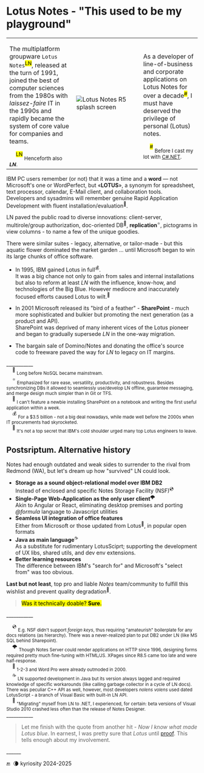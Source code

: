 # Lotus Notes - "This used to be my playground"

<table><tr><td width="35%">
<p>The multiplatform groupware <code>Lotus Notes</code><sup><mark>LN</mark></sup>, released at the turn of 1991, joined the best of computer sciences from the 1980s with <i>laissez-faire</i> IT in the 1990s and rapidly became the system of core value for companies and teams.</p>
&nbsp;&nbsp;&nbsp;&nbsp;<sup><mark>LN</mark></sup> <sub>Henceforth also <b><i>LN</i></b>.</sub>
</td><td width="35%">
<picture><img alt="Lotus Notes R5 splash screen" src="https://github.com/Kyriosity/read-write/blob/main/README+/_rsc/_img/af/LotusNotesR5_SplashWin.jpg" title="splash screen of Lotus Notes R5"></picture>
</td><td width="30%">
<p>As a developer of line-of-business and corporate applications on Lotus Notes for over a decade<sup><mark>#</mark></sup>, I must have deserved the privilege of personal (Lotus) notes.</p>
&nbsp;&nbsp;&nbsp;&nbsp;<sup><mark>#</mark></sup> <sub>Before I cast my lot with <a href="../../../../.net">C#.NET</a>.</sub>
</td></tr></table>

IBM PC users remember (or not) that it was a time and a <b>word</b> &mdash; not Microsoft's one or WordPerfect, but «<b>LOTUS</b>», a synonym for spreadsheet, text processor, calendar, E-Mail client, and collaboration tools.\
Developers and sysadmins will remember genuine Rapid Application Development with fluent installation/evaluation<sup>🙋</sup>.

LN paved the public road to diverse innovations: client-server, multirole/group authorization, doc-oriented DB<sup>📜</sup>, __**replication**__<sup>⭐</sup>, pictograms in view columns - to name a few of the unique goodies.

There were similar suites - legacy, alternative, or tailor-made - but this aquatic flower dominated the market garden ... until Microsoft began to win its large chunks of office software.

* In 1995, IBM gained Lotus in full<sup>💰</sup>.\
It was a big chance not only to gain from sales and internal installations but also to reform at least _LN_ with the influence, know-how, and technologies of the Big Blue. 
However mediocre and inaccurately focused efforts caused Lotus to wilt.<sup>🍦</sup>

* In 2001 Microsoft released its "bird of a feather" - **SharePoint** - much more sophisticated and bulkier but promoting the next generation (as a product and API).\
SharePoint was deprived of many inherent vices of the Lotus pioneer and began to gradually supersede _LN_ in the one-way migration. 

* The bargain sale of Domino/Notes and donating the office's source code to freeware paved the way for _LN_ to legacy on IT margins.

\___________\
&nbsp;&nbsp;&nbsp;&nbsp;<sup>📜</sup> <sub>Long before NoSQL became mainstream.</sub>\
&nbsp;&nbsp;&nbsp;&nbsp;<sup>⭐</sup> <sub>Emphasized for rare ease, versatility, productivity, and robustness. 
Besides synchronizing DBs it allowed to seamlessly use/develop LN offline, guarantee messaging, and merge design much simpler than in Git or TFS.</sub>\
&nbsp;&nbsp;&nbsp;&nbsp;<sup>🙋</sup> <sub>I can't feature a newbie installing SharePoint on a notebook and writing the first useful application within a week.</sub>\
&nbsp;&nbsp;&nbsp;&nbsp;<sup>💰</sup> <sub>For a $3.5 billion - not a big deal nowadays, while made well before the 2000s when IT procurements had skyrocketed.</sub>\
&nbsp;&nbsp;&nbsp;&nbsp;<sup>🍦</sup> <sub>It's not a top secret that IBM's cold shoulder urged many top Lotus engineers to leave.</sub>

## Postsriptum. Alternative history

Notes had enough outdated and weak sides to surrender to the rival from Redmond (WA), but let's dream up how "survived" LN could look.

+ **Storage as a sound object-relational model over IBM DB2**\
Instead of enclosed and specific Notes Storage Facility (NSF)<sup>💿</sup> 
+ **Single-Page Web-Application as the only user client**<sup>🌩️</sup>\
Akin to Angular or React, eliminating desktop premises and porting _@formula_ language to Javascript utilities
+ **Seamless UI integration of office features**\
Either from Microsoft or those updated from Lotus<sup>🥀</sup>, in popular open formats
+ **Java as main language**<sup>☕</sup>\
As a substitute for rudimentary LotusSciprt; supporting the development of UX libs, shared utils, and dev env extensions.
+ **Better learning resources**\
  The difference between IBM's "search for" and Microsoft's "select from" was too obvious. 

**Last but not least**, top pro and liable  _Notes_ team/community to fulfill this wishlist and prevent quality degradation<sup>🙋</sup>.

> <mark>Was it technically doable? <b>Sure</b>.</mark>

\___________

&nbsp;&nbsp;&nbsp;&nbsp;<sup>💿</sup> <sub>E.g. NSF didn't support _foreign keys_, thus requiring "amateurish" boilerplate for any docs relations (as hierarchy). There was a never-realized plan to put DB2 under LN (like MS SQL behind Sharepoint).</sub> \
&nbsp;&nbsp;&nbsp;&nbsp;<sup>🌩️</sup> <sub>Though Notes Server could render applications on HTTP since 1996, designing forms required pretty much fine-tuning with HTML/JS. XPages since R8.5 came too late and were half-response.</sub>\
&nbsp;&nbsp;&nbsp;&nbsp;<sup>🥀</sup> <sub>1-2-3 and Word Pro were already outmoded in 2000.</sub>\
&nbsp;&nbsp;&nbsp;&nbsp;<sup>☕</sup> <sub>LN supported development in Java but its version always lagged and required knowledge of specific workarounds (like calling garbage collector in a cycle of LN docs). There was peculiar C++ API as well, however, most developers _nolens volens_ used dated LotusScript - a branch of Visual Basic with built-in LN API.</sub>\
&nbsp;&nbsp;&nbsp;&nbsp;<sup>🙋</sup> <sub>"Migrating" myself from LN to .NET, I experienced, for certain: beta versions of Visual Studio 2010 crashed less often than the release of Notes Designer.</sub>\
\___________

> Let me finish with the quote from another hit - _Now I know what made Lotus blue_. In earnest, I was pretty sure that _Lotus_ until [proof](https://en.wikipedia.org/wiki/Now_I_Know_What_Made_Otis_Blue). This tells enough about my involvement.

\______

 🔚 &nbsp;🌘 kyriosity 2024-2025


